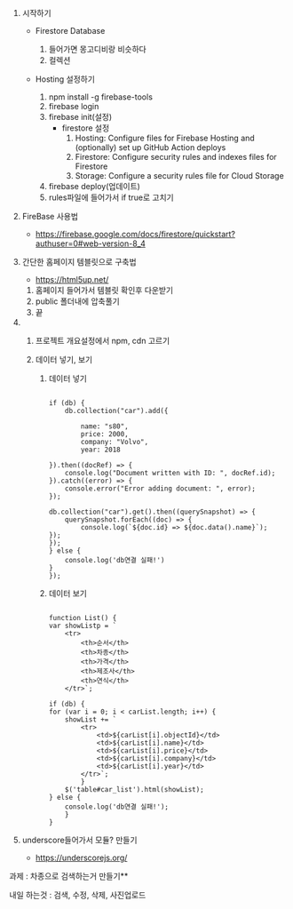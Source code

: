 1. 시작하기
    - Firestore Database
        1. 들어가면 몽고디비랑 비슷하다
        2. 컬렉션
        <!--table ---- collection
        - row ---------- document
        그리고 몽고디비와 같이 정렬이없고, 순서도 따로 없다--> 

    -   Hosting 설정하기 
        1. npm install -g firebase-tools
        2. firebase login
        3. firebase init(설정)
            - firestore 설정 
              1. Hosting: Configure files for Firebase Hosting and (optionally) set up GitHub Action deploys
              2. Firestore: Configure security rules and indexes files for Firestore
              3. Storage: Configure a security rules file for Cloud Storage
        4. firebase deploy(업데이트)    <!-- 외부에서 하게 되면 사용이 끝나고 logout을 한다-->     
        5. rules파일에 들어가서 if true로 고치기       
        


2. FireBase 사용법
    - https://firebase.google.com/docs/firestore/quickstart?authuser=0#web-version-8_4


3. 간단한 홈페이지 템블릿으로 구축법
    - https://html5up.net/

    1) 홈페이지 들어가서 템블릿 확인후 다운받기
    2) public 폴더내에 압축풀기
    3) 끝    


4. 
    1. 프로젝트 개요설정에서 npm, cdn 고르기

    2. 데이터 넣기, 보기

        1) 데이터 넣기

            ```

            if (db) {
                db.collection("car").add({

                    name: "s80",
                    price: 2000,
                    company: "Volvo",
                    year: 2018

            }).then((docRef) => {
                console.log("Document written with ID: ", docRef.id);
            }).catch((error) => {
                console.error("Error adding document: ", error);
            });

            db.collection("car").get().then((querySnapshot) => {
                querySnapshot.forEach((doc) => {
                    console.log(`${doc.id} => ${doc.data().name}`);
            });
            });
            } else {
                console.log('db연결 실패!')
            }
            });

            ```

        2) 데이터 보기

            ```      

            function List() {
            var showListp = `
                <tr>
                    <th>순서</th>
                    <th>차종</th>
                    <th>가격</th>
                    <th>제조사</th>
                    <th>연식</th>
                </tr>`;

            if (db) {
            for (var i = 0; i < carList.length; i++) {
                showList += `
                    <tr>
                        <td>${carList[i].objectId}</td>
                        <td>${carList[i].name}</td>
                        <td>${carList[i].price}</td>
                        <td>${carList[i].company}</td>
                        <td>${carList[i].year}</td>
                    </tr>`;
                    }
                $('table#car_list').html(showList);
            } else {
                console.log('db연결 실패!');
                }
            }

            ```

5. underscore들어가서 모듈? 만들기
    - https://underscorejs.org/ 
    <!-- 이번에는 안했음 -->



과제 : 차종으로 검색하는거 만들기**

내일 하는것 : 검색, 수정, 삭제, 사진업로드